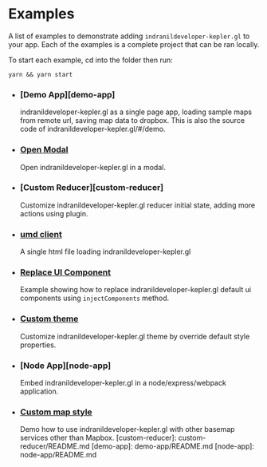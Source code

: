 # Examples

A list of examples to demonstrate adding `indranildeveloper-kepler.gl` to your app. Each of the examples is a complete project that can be ran locally.

To start each example, cd into the folder then run:

```
yarn && yarn start
```

- ### [Demo App][demo-app]

  indranildeveloper-kepler.gl as a single page app, loading sample maps from remote url, saving map data to dropbox. This is also the source code of indranildeveloper-kepler.gl/#/demo.

- ### [Open Modal][open-modal]
  Open indranildeveloper-kepler.gl in a modal.

- ### [Custom Reducer][custom-reducer]
  Customize indranildeveloper-kepler.gl reducer initial state, adding more actions using plugin.

- ### [umd client][umd-client]
  A single html file loading indranildeveloper-kepler.gl

- ### [Replace UI Component][replace-component]
  Example showing how to replace indranildeveloper-kepler.gl default ui components using `injectComponents` method.

- ### [Custom theme][custom-theme]
  Customize indranildeveloper-kepler.gl theme by override default style properties.

- ### [Node App][node-app]
  Embed indranildeveloper-kepler.gl in a node/express/webpack application. 

- ### [Custom map style][custom-map-style]

  Demo how to use indranildeveloper-kepler.gl with other basemap services other than Mapbox.
[custom-reducer]: custom-reducer/README.md
[demo-app]: demo-app/README.md
[node-app]: node-app/README.md

[open-modal]: open-modal/README.md
[umd-client]: umd-client/README.md
[replace-component]: replace-component/README.md
[custom-theme]: custom-theme/README.md
[custom-map-style]: custom-map-style/README.md
